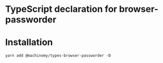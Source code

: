 # TypeScript declaration for browser-passworder

# Installation
```
yarn add @machinomy/types-browser-passworder -D
```
